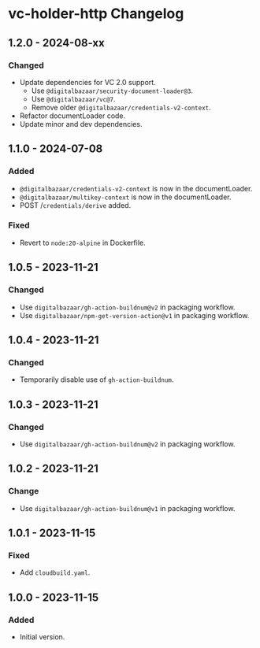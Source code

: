 # vc-holder-http Changelog

## 1.2.0 - 2024-08-xx

### Changed
- Update dependencies for VC 2.0 support.
  - Use `@digitalbazaar/security-document-loader@3`.
  - Use `@digitalbazaar/vc@7`.
  - Remove older `@digitalbazaar/credentials-v2-context`.
- Refactor documentLoader code.
- Update minor and dev dependencies.

## 1.1.0 - 2024-07-08

### Added
- `@digitalbazaar/credentials-v2-context` is now in the documentLoader.
- `@digitalbazaar/multikey-context` is now in the documentLoader.
- POST /`credentials/derive` added.

### Fixed
- Revert to `node:20-alpine` in Dockerfile.

## 1.0.5 - 2023-11-21

### Changed
- Use `digitalbazaar/gh-action-buildnum@v2` in packaging workflow.
- Use `digitalbazaar/npm-get-version-action@v1` in packaging workflow.

## 1.0.4 - 2023-11-21

### Changed
- Temporarily disable use of `gh-action-buildnum`.

## 1.0.3 - 2023-11-21

### Changed
- Use `digitalbazaar/gh-action-buildnum@v2` in packaging workflow.

## 1.0.2 - 2023-11-21

### Change
- Use `digitalbazaar/gh-action-buildnum@v1` in packaging workflow.

## 1.0.1 - 2023-11-15

### Fixed
- Add `cloudbuild.yaml`.

## 1.0.0 - 2023-11-15

### Added
- Initial version.
